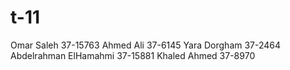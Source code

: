 # t-11

Omar Saleh            37-15763
Ahmed Ali             37-6145
Yara Dorgham          37-2464
Abdelrahman ElHamahmi 37-15881
Khaled Ahmed           37-8970
